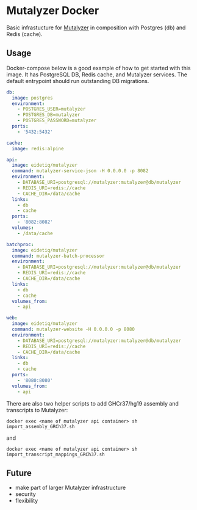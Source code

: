 # Mutalyzer Docker

Basic infrastucture for [Mutalyzer](https://mutalyzer.nl) in composition with
Postgres (db) and Redis (cache).

## Usage

Docker-compose below is a good example of how to get started with this image.
It has PostgreSQL DB, Redis cache, and Mutalyzer services.
The default entrypoint should run outstanding DB migrations.

```yaml
db:
  image: postgres
  environment:
    - POSTGRES_USER=mutalyzer
    - POSTGRES_DB=mutalyzer
    - POSTGRES_PASSWORD=mutalyzer
  ports:
    - '5432:5432'

cache:
  image: redis:alpine

api:
  image: eidetiq/mutalyzer
  command: mutalyzer-service-json -H 0.0.0.0 -p 8082
  environment:
    - DATABASE_URI=postgresql://mutalyzer:mutalyzer@db/mutalyzer
    - REDIS_URI=redis://cache
    - CACHE_DIR=/data/cache
  links:
    - db
    - cache
  ports:
    - '8082:8082'
  volumes:
    - /data/cache

batchproc:
  image: eidetiq/mutalyzer
  command: mutalyzer-batch-processor
  environment:
    - DATABASE_URI=postgresql://mutalyzer:mutalyzer@db/mutalyzer
    - REDIS_URI=redis://cache
    - CACHE_DIR=/data/cache
  links:
    - db
    - cache
  volumes_from:
    - api

web:
  image: eidetiq/mutalyzer
  command: mutalyzer-website -H 0.0.0.0 -p 8080
  environment:
    - DATABASE_URI=postgresql://mutalyzer:mutalyzer@db/mutalyzer
    - REDIS_URI=redis://cache
    - CACHE_DIR=/data/cache
  links:
    - db
    - cache
  ports:
    - '8080:8080'
  volumes_from:
    - api
```

There are also two helper scripts to add GHCr37/hg19 assembly and transcripts to Mutalyzer:

`docker exec <name of mutalyzer api container> sh import_assembly_GRCh37.sh`

and

`docker exec <name of mutalyzer api container> sh import_transcript_mappings_GRCh37.sh`


## Future

* make part of larger Mutalyzer infrastructure
* security
* flexibility
